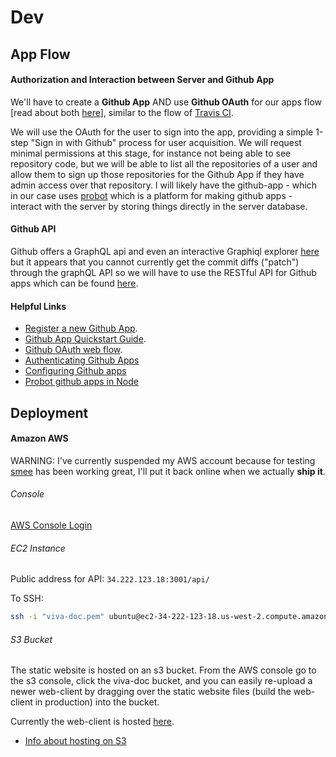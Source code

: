 # Dev

## App Flow

#### Authorization and Interaction between Server and Github App

We'll have to create a __Github App__ AND use __Github OAuth__ for our apps flow [read about both
[here](https://developer.github.com/apps/differences-between-apps/)], similar to the flow
of [Travis CI](https://travis-ci.org/).

We will use the OAuth for the user to sign into the app, providing a simple 1-step
"Sign in with Github" process for user acquisition. We will request minimal permissions at this
stage, for instance not being able to see repository code, but we will be able to list all the
repositories of a user and allow them to sign up those repositories for the Github App if
they have admin access over that repository. I will likely have the github-app - which in our case
uses [probot](https://probot.github.io) which is a platform for making github apps - interact with the server
by storing things directly in the server database.

#### Github API

Github offers a GraphQL api and even an interactive Graphiql explorer
[here](https://developer.github.com/v4/explorer/) but it appears that you cannot currently get the
commit diffs ("patch") through the graphQL API so we will have to use the RESTful API for Github
apps which can be found [here](https://developer.github.com/v3/apps/available-endpoints/).

#### Helpful Links

- [Register a new Github App](https://github.com/settings/applications/new).
- [Github App Quickstart Guide](https://developer.github.com/apps/quickstart-guides/using-the-github-api-in-your-app/).
- [Github OAuth web flow](https://developer.github.com/apps/building-oauth-apps/authorizing-oauth-apps/#web-application-flow).
- [Authenticating Github Apps](https://developer.github.com/apps/building-github-apps/authenticating-with-github-apps)
- [Configuring Github apps](https://developer.github.com/apps/quickstart-guides/setting-up-your-development-environment/)
- [Probot github apps in Node](https://probot.github.io)

## Deployment

#### Amazon AWS

WARNING: I've currently suspended my AWS account because for testing [smee](https://smee.io) has been working great,
I'll put it back online when we actually **ship it**.

###### Console

[AWS Console Login](https://257184581980.signin.aws.amazon.com/console/)

###### EC2 Instance

Public address for API: `34.222.123.18:3001/api/`

To SSH:
```bash
ssh -i "viva-doc.pem" ubuntu@ec2-34-222-123-18.us-west-2.compute.amazonaws.com
```

###### S3 Bucket

The static website is hosted on an s3 bucket. From the AWS console go to the s3 console,
click the viva-doc bucket, and you can easily re-upload a newer web-client by dragging over
the static website files (build the web-client in production) into the bucket.

Currently the web-client is hosted [here](http://viva-doc.s3-website-us-west-2.amazonaws.com).

- [Info about hosting on S3](https://docs.aws.amazon.com/AmazonS3/latest/dev/WebsiteHosting.html)
